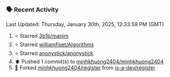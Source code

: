 ### 🗣 Recent Activity

<!--RECENT_ACTIVITY:last_update-->
Last Updated: Thursday, January 30th, 2025, 12:33:59 PM (GMT)
<!--RECENT_ACTIVITY:last_update_end-->
<!--RECENT_ACTIVITY:start-->
1. ⭐ Starred [3b1b/manim](https://github.com/3b1b/manim)<br>
2. ⭐ Starred [williamfiset/Algorithms](https://github.com/williamfiset/Algorithms)<br>
3. ⭐ Starred [anonystick/anonystick](https://github.com/anonystick/anonystick)<br>
4. ⬆️ Pushed 1 commit(s) to [minhkhuong2404/minhkhuong2404](https://github.com/minhkhuong2404/minhkhuong2404)<br>
5. 🔱 Forked [minhkhuong2404/register](https://github.com/minhkhuong2404/register) from [is-a-dev/register](https://github.com/is-a-dev/register)<br>
<!--RECENT_ACTIVITY:end-->
